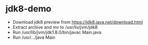 jdk8-demo
=========

* Download jdk8 preview from https://jdk8.java.net/download.html
* Extract archive and mv to /usr/liv/jvm/jdk8
* Run /usr/lib/jvm/jdk1.8.0/bin/javac Main.java
* Run /usr/.../java Main